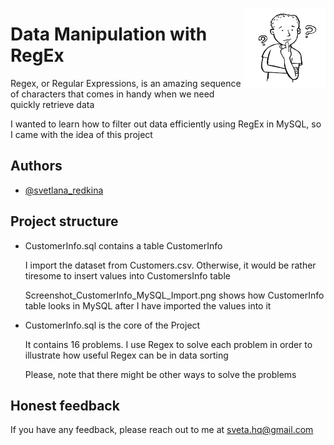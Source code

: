 <img
  align="right"
  src="readme logo.png"
  style="width: 130px; height: 130px"> 
# Data Manipulation with RegEx

Regex, or Regular Expressions, is an amazing sequence of characters that comes in handy when we need quickly retrieve data

I wanted to learn how to filter out data efficiently using RegEx in MySQL, so I came with the idea of this project

## Authors

- [@svetlana_redkina](https://github.com/SvetlanaRedkina)


## Project structure

- CustomerInfo.sql contains a table CustomerInfo
  
  I import the dataset from Customers.csv. Otherwise, it would be rather tiresome to insert values into CustomersInfo table

  Screenshot_CustomerInfo_MySQL_Import.png shows how CustomerInfo table looks in MySQL after I have imported the values into it

- CustomerInfo.sql is the core of the Project

  It contains 16 problems. I use Regex to solve each problem in order to illustrate how useful Regex can be in data sorting
 
  Please, note that there might be other ways to solve the problems

## Honest feedback

If you have any feedback, please reach out to me at sveta.hq@gmail.com
